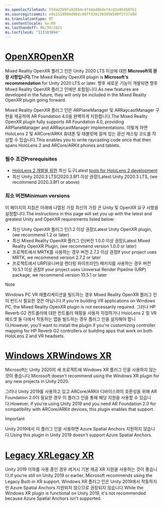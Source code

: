 ```yaml
---
ms.openlocfilehash: 550ad2b9fa92894cdf4dad86def4cd3a9b450fb1
ms.sourcegitcommit: e9a1510984d00dc40ffd39239349e500f5737a0d
ms.translationtype: MT
ms.contentlocale: ko-KR
ms.lasthandoff: 06/30/2021
ms.locfileid: "113103894"
---
```

# <a name="openxr"></a>[<span data-ttu-id="a7861-101">OpenXR</span><span class="sxs-lookup"><span data-stu-id="a7861-101">OpenXR</span></span>](#tab/openxr)

<span data-ttu-id="a7861-102">Mixed Reality OpenXR 플러그 인은 Unity 2020 LTS 이상에 대한 **Microsoft의 권장 사항입니다.**</span><span class="sxs-lookup"><span data-stu-id="a7861-102">The Mixed Reality OpenXR plugin is **Microsoft's recommendation** for Unity 2020 LTS or later.</span></span> <span data-ttu-id="a7861-103">향후 새로운 기능이 개발되면 향후 Mixed Reality OpenXR 플러그 인에만 포함됩니다.</span><span class="sxs-lookup"><span data-stu-id="a7861-103">As new features are developed in the future, they will only be included in the Mixed Reality OpenXR plugin going forward.</span></span>

<span data-ttu-id="a7861-104">Mixed Reality OpenXR 플러그 인은 ARPlaneManager 및 ARRaycastManager 구현을 제공하여 AR Foundation 4.0을 완벽하게 지원합니다.</span><span class="sxs-lookup"><span data-stu-id="a7861-104">The Mixed Reality OpenXR plugin fully supports AR Foundation 4.0, providing ARPlaneManager and ARRaycastManager implementations.</span></span> <span data-ttu-id="a7861-105">이렇게 하면 HoloLens 2 및 ARCore/ARKit 휴대폰 및 태블릿에 걸쳐 있는 광선 캐스팅 코드를 작성할 수 있습니다.</span><span class="sxs-lookup"><span data-stu-id="a7861-105">This enables you to write raycasting code once that then spans HoloLens 2 and ARCore/ARKit phones and tablets.</span></span>

### <a name="prerequisites"></a><span data-ttu-id="a7861-106">필수 조건</span><span class="sxs-lookup"><span data-stu-id="a7861-106">Prerequisites</span></span> 

* <span data-ttu-id="a7861-107">[HoloLens 2 개발을 위한](../../../install-the-tools.md?tabs=unity#installation-checklist) 최신 도구</span><span class="sxs-lookup"><span data-stu-id="a7861-107">Latest [tools for HoloLens 2 development](../../../install-the-tools.md?tabs=unity#installation-checklist)</span></span>
* <span data-ttu-id="a7861-108">최신 Unity 2020.3 LTS(2020.3.8f1 이상 권장)</span><span class="sxs-lookup"><span data-stu-id="a7861-108">Latest Unity 2020.3 LTS, (we recommend 2020.3.8f1 or above)</span></span>

### <a name="minimum-versions"></a><span data-ttu-id="a7861-109">최소 버전</span><span class="sxs-lookup"><span data-stu-id="a7861-109">Minimum versions</span></span>

<span data-ttu-id="a7861-110">이 페이지의 지침은 아래에 나열된 가장 최신의 가장 큰 Unity 및 OpenXR 요구 사항을 설정합니다.</span><span class="sxs-lookup"><span data-stu-id="a7861-110">The instructions in this page will set you up with the latest and greatest Unity and OpenXR requirements listed below:</span></span>

* <span data-ttu-id="a7861-111">최신 Unity OpenXR 플러그 인(1.2 이상 권장)</span><span class="sxs-lookup"><span data-stu-id="a7861-111">Latest Unity OpenXR plugin, (we recommend 1.2 or later)</span></span>
* <span data-ttu-id="a7861-112">최신 Mixed Reality OpenXR 플러그 인(버전 1.0.0 이상 권장)</span><span class="sxs-lookup"><span data-stu-id="a7861-112">Latest Mixed Reality OpenXR Plugin, (we recommend version 1.0.0 or later)</span></span>
* <span data-ttu-id="a7861-113">프로젝트에서 MRTK를 사용하는 경우 버전 2.7.2 이상 권장</span><span class="sxs-lookup"><span data-stu-id="a7861-113">If your project uses MRTK, we recommend version 2.7.2 or later</span></span>
* <span data-ttu-id="a7861-114">프로젝트에서 URP(유니버설 렌더링 파이프라인) 패키지를 사용하는 경우 버전 10.5.1 이상 권장</span><span class="sxs-lookup"><span data-stu-id="a7861-114">If your project uses Universal Render Pipeline (URP) package, we recommend version 10.5.1 or later</span></span>

<!-- ![Screenshot of the open xr unity basic sample running on a HoloLens](../../images/openxr-example.png) -->

> [!NOTE]
> <span data-ttu-id="a7861-115">Windows PC VR 애플리케이션을 빌드하는 경우 Mixed Reality OpenXR 플러그 인이 반드시 필요한 것은 아닙니다.</span><span class="sxs-lookup"><span data-stu-id="a7861-115">If you're building VR applications on Windows PC, the Mixed Reality OpenXR plugin is not necessarily required.</span></span> <span data-ttu-id="a7861-116">그러나 HP Reverb G2 컨트롤러에 대한 컨트롤러 매핑을 사용자 지정하거나 HoloLens 2 및 VR 헤드셋 둘 다에서 작동하는 앱을 빌드하는 경우 플러그 인을 설치해야 합니다.</span><span class="sxs-lookup"><span data-stu-id="a7861-116">However, you'll want to install the plugin if you're customizing controller mapping for HP Reverb G2 controllers or building apps that work on both HoloLens 2 and VR headsets.</span></span>

# <a name="windows-xr"></a>[<span data-ttu-id="a7861-117">Windows XR</span><span class="sxs-lookup"><span data-stu-id="a7861-117">Windows XR</span></span>](#tab/windowsxr)

<span data-ttu-id="a7861-118">Microsoft는 Unity 2020의 새 프로젝트에 Windows XR 플러그 인을 사용하지 않는 것이 좋습니다.</span><span class="sxs-lookup"><span data-stu-id="a7861-118">Microsoft doesn't recommend using the Windows XR plugin for any new projects in Unity 2020.</span></span>

<span data-ttu-id="a7861-119">그러나 Unity 2019를 사용하고 있고 ARCore/ARKit 디바이스와의 호환성을 위해 AR Foundation 2.0이 필요한 경우 이 플러그 인을 통해 해당 지원을 사용할 수 있습니다.</span><span class="sxs-lookup"><span data-stu-id="a7861-119">However, if you're using Unity 2019 and you need AR Foundation 2.0 for compatibility with ARCore/ARKit devices, this plugin enables that support.</span></span>

> [!IMPORTANT]
> <span data-ttu-id="a7861-120">Unity 2019에서 이 플러그 인을 사용하면 Azure Spatial Anchors 지원하지 않습니다.</span><span class="sxs-lookup"><span data-stu-id="a7861-120">Using this plugin in Unity 2019 doesn't support Azure Spatial Anchors.</span></span> 

# <a name="legacy-xr"></a>[<span data-ttu-id="a7861-121">Legacy XR</span><span class="sxs-lookup"><span data-stu-id="a7861-121">Legacy XR</span></span>](#tab/legacy)

<span data-ttu-id="a7861-122">Unity 2019 이하를 사용 중인 경우 레거시 기본 제공 XR 지원을 사용하는 것이 좋습니다.</span><span class="sxs-lookup"><span data-stu-id="a7861-122">If you're still on Unity 2019 or earlier, Microsoft recommends using the Legacy Built-in XR support.</span></span> <span data-ttu-id="a7861-123">Windows XR 플러그 인은 Unity 2019에서 작동하지만 Azure Spatial Anchors 지원되지 않으므로 권장되지 않습니다.</span><span class="sxs-lookup"><span data-stu-id="a7861-123">While the Windows XR plugin is functional on Unity 2019, it's not recommended because Azure Spatial Anchors isn't supported.</span></span>